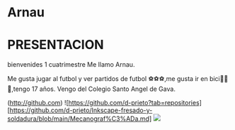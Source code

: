 # Arnau
# PRESENTACION
bienvenides
1 cuatrimestre 
Me llamo Arnau.

Me gusta jugar al futbol y ver partidos de futbol ⚽⚽⚽,me gusta ir en bici🚴🚴🚴,tengo 17 años.
Vengo del Colegio Santo Angel de Gava.

(http://github.com)
![https://github.com/d-prieto?tab=repositories] [https://github.com/d-prieto/Inkscape-fresado-y-soldadura/blob/main/Mecanograf%C3%ADa.md]
![](https://imagenes.elpais.com/resizer/XLLQ6_QfwYTVyw6q0sNg-JHUBWo=/1960x0/filters:focal(1962x666:1972x676)/cloudfront-eu-central-1.images.arcpublishing.com/prisa/DUHDEZAQBQQWWJTH7GOFFVZ2LA.jpg)
